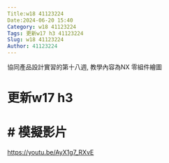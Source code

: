 ```yaml
---
Title:w18 41123224
Date:2024-06-20 15:40
Category: w18 41123224 
Tags: 更新w17 h3 41123224
Slug: w18 41123224
Author: 41123224
---
```


協同產品設計實習的第十八週, 教學內容為NX 零組件繪圖

<!-- PELICAN_END_SUMMARY -->

   # 更新w17 h3
  # # 模擬影片
 https://youtu.be/AyX1g7_RXvE